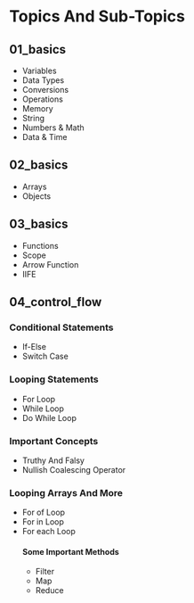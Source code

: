 # Topics And Sub-Topics
## 01_basics
- Variables
- Data Types
- Conversions
- Operations
- Memory
- String
- Numbers & Math
- Data & Time
## 02_basics
- Arrays
- Objects
## 03_basics
- Functions
- Scope
- Arrow Function
- IIFE
## 04_control_flow
### Conditional Statements
- If-Else
- Switch Case
### Looping Statements
- For Loop
- While Loop
- Do While Loop
### Important Concepts
- Truthy And Falsy
- Nullish Coalescing Operator
### Looping Arrays And More
- For of Loop
- For in Loop
- For each Loop
    #### Some Important Methods
    - Filter
    - Map
    - Reduce
